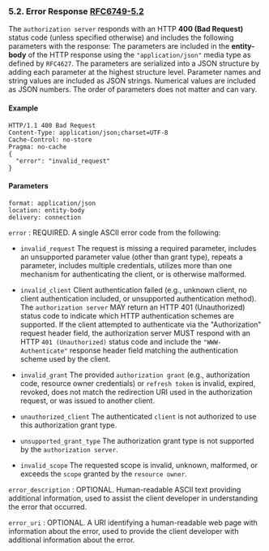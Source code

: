 ### 5.2. Error Response [RFC6749-5.2]

The `authorization server` responds with an HTTP **400 (Bad Request)**
status code (unless specified otherwise) and includes the following
parameters with the response:
The parameters are included in the **entity-body** of the HTTP response
using the `"application/json"` media type as defined by `RFC4627`. The
parameters are serialized into a JSON structure by adding each
parameter at the highest structure level. Parameter names and string
values are included as JSON strings. Numerical values are included
as JSON numbers. The order of parameters does not matter and can
vary.

#### Example

```http response
HTTP/1.1 400 Bad Request
Content-Type: application/json;charset=UTF-8
Cache-Control: no-store
Pragma: no-cache
{
  "error": "invalid_request"
}
```

#### Parameters

```
format: application/json
location: entity-body
delivery: connection
```

`error`
: REQUIRED. A single ASCII error code from the following:

- `invalid_request`
  The request is missing a required parameter, includes an
  unsupported parameter value (other than grant type),
  repeats a parameter, includes multiple credentials,
  utilizes more than one mechanism for authenticating the
  client, or is otherwise malformed.

- `invalid_client`
  Client authentication failed (e.g., unknown client, no
  client authentication included, or unsupported
  authentication method). The `authorization server` MAY
  return an HTTP 401 (Unauthorized) status code to indicate
  which HTTP authentication schemes are supported. If the
  client attempted to authenticate via the "Authorization"
  request header field, the authorization server MUST
  respond with an HTTP `401 (Unauthorized)` status code and
  include the `"WWW-Authenticate"` response header field
  matching the authentication scheme used by the client.

- `invalid_grant`
  The provided `authorization grant` (e.g., authorization
  code, resource owner credentials) or `refresh token` is
  invalid, expired, revoked, does not match the redirection
  URI used in the authorization request, or was issued to
  another client.

- `unauthorized_client`
  The authenticated `client` is not authorized to use this
  authorization grant type.

- `unsupported_grant_type`
  The authorization grant type is not supported by the `authorization server`.

- `invalid_scope`
  The requested scope is invalid, unknown, malformed, or
  exceeds the `scope` granted by the `resource owner`.

`error_description`
: OPTIONAL. Human-readable ASCII text providing
additional information, used to assist the client developer in
understanding the error that occurred.

`error_uri`
: OPTIONAL. A URI identifying a human-readable web page with
information about the error, used to provide the client
developer with additional information about the error.

[RFC6749-5.2]: https://datatracker.ietf.org/doc/html/rfc6749#section-5.2
